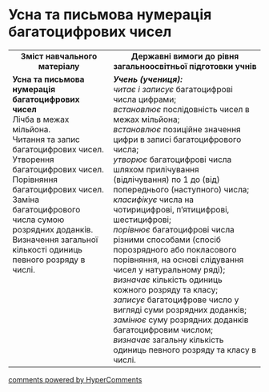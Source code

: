 <div id="hypercomments_widget" class="js-hypercomments-widget invisible"></div>

# Усна та письмова нумерація багатоцифрових чисел
<table>
  <tr>
    <td width="40%" align="center"><b>Зміст навчального матеріалу<b></td>
    <td width="60%" align="center"><b>Державні вимоги до рівня загальноосвітньої підготовки учнів</b></td>
  </tr>
  <tr>
    <td width="40%" style="vertical-align:top !important;"><b>Усна та письмова нумерація багатоцифрових чисел</b><br>
Лічба в межах мільйона.<br>
Читання та запис багатоцифрових чисел. <br>
Утворення  багатоцифрових чисел. <br>
Порівняння багатоцифрових чисел. <br>
Заміна багатоцифрового числа сумою розрядних доданків. <br>
Визначення загальної кількості одиниць певного розряду в числі.<br></td>
    <td width="60%" style="vertical-align:top !important;"><i><b>Учень (учениця):</b></i><br>
<i>читає і записує</i> багатоцифрові числа цифрами;<br>
<i>встановлює</i> послідовність чисел в межах мільйона;<br>
<i>встановлює</i> позиційне значення цифри в записі багатоцифрового числа;<br>
<i>утворює</i> багатоцифрові числа шляхом прилічування (відлічування) по 1 до (від) попереднього (наступного) числа;<br>
<i>класифікує</i> числа на чотирицифрові, п’ятицифрові, шестицифрові;<br>
<i>порівнює</i> багатоцифрові числа різними способами (спосіб порозрядного або покласового порівняння, на основі слідування чисел у натуральному ряді);<br>
<i>визначає</i> кількість одиниць кожного розряду та класу; <br>
<i>записує</i> багатоцифрове число у вигляді суми розрядних доданків;<br>
<i>замінює</i> суму розрядних доданків багатоцифровим числом;<br>
<i>визначає</i> загальну кількість одиниць певного розряду та класу в числі.<br></td>
  </tr>
</table>

<div class="js-hypercomments-container">
    <a href="http://hypercomments.com" class="hc-link" title="comments widget">comments powered by HyperComments</a>
</div>